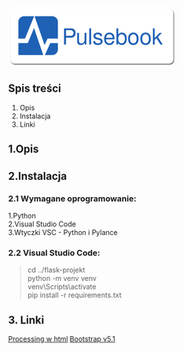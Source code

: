 <a href="url"><img src="testy/static/images/Pulsebook_banner.png" height="122" width="341" ></a>
## Spis treści

1. Opis
2. Instalacja
3. Linki

## 1.Opis

## 2.Instalacja

### 2.1 Wymagane oprogramowanie:
1.Python\
2.Visual Studio Code\
3.Wtyczki VSC - Python i Pylance

### 2.2 Visual Studio Code:
>cd ../flask-projekt\
>python -m venv venv\
>venv\Scripts\activate\
>pip install -r requirements.txt

## 3. Linki
[Processing w html](https://cs.nyu.edu/~kapp/cs101/processing_on_the_web/)
[Bootstrap v5.1](https://getbootstrap.com/docs/5.1/getting-started/introduction/)
